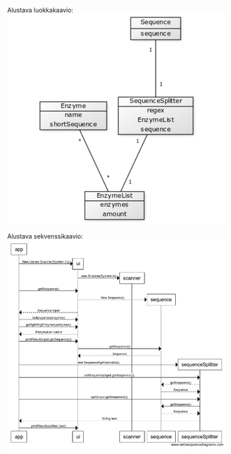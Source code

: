 Alustava luokkakaavio: 
<img src="https://github.com/Geffe/otm-harjoitustyo/blob/master/dokumentointi/kuvat/luokkakaavio.png" width="500">

Alustava sekvenssikaavio:
<img src="https://github.com/Geffe/otm-harjoitustyo/blob/master/dokumentointi/kuvat/sekvenssikaavio-Enzyme-f.png" width="500">
